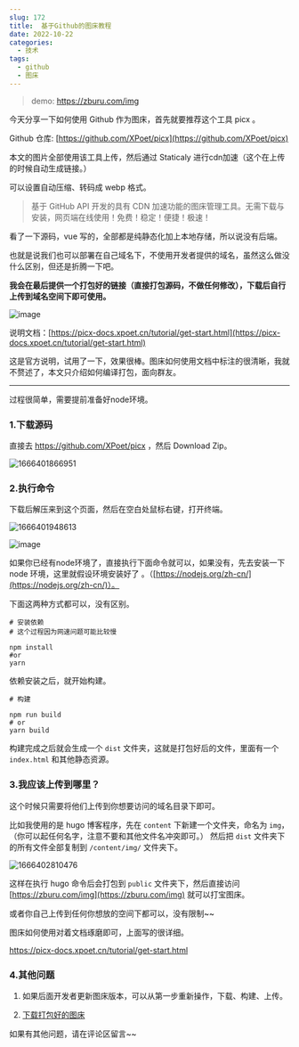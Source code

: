 ```yaml
---
slug: 172
title:  基于Github的图床教程
date: 2022-10-22
categories: 
  - 技术
tags: 
  - github
  - 图床
---
```


>demo: https://zburu.com/img

今天分享一下如何使用 Github 作为图床，首先就要推荐这个工具 picx 。

Github 仓库: [https://github.com/XPoet/picx](https://github.com/XPoet/picx)

本文的图片全部使用该工具上传，然后通过 Staticaly 进行cdn加速（这个在上传的时候自动生成链接。）

可以设置自动压缩、转码成 webp 格式。


>基于 GitHub API 开发的具有 CDN 加速功能的图床管理工具。无需下载与安装，网页端在线使用！免费！稳定！便捷！极速！

看了一下源码，vue 写的，全部都是纯静态化加上本地存储，所以说没有后端。

也就是说我们也可以部署在自己域名下，不使用开发者提供的域名，虽然这么做没什么区别，但还是折腾一下吧。

**我会在最后提供一个打包好的链接（直接打包源码，不做任何修改），下载后自行上传到域名空间下即可使用。**

![image](https://cdn.staticaly.com/gh/zburu/pic-cdn@main/2022/image.65i0wtizc640.webp)


说明文档：[https://picx-docs.xpoet.cn/tutorial/get-start.html](https://picx-docs.xpoet.cn/tutorial/get-start.html)

这是官方说明，试用了一下，效果很棒。图床如何使用文档中标注的很清晰，我就不赘述了，本文只介绍如何编译打包，面向群友。



---

过程很简单，需要提前准备好node环境。

### 1.下载源码

直接去 https://github.com/XPoet/picx ，然后 Download Zip。

![1666401866951](https://cdn.staticaly.com/gh/zburu/pic-cdn@main/2022/1666401866951.2nn7clssem40.webp)

### 2.执行命令

下载后解压来到这个页面，然后在空白处鼠标右键，打开终端。

![1666401948613](https://cdn.staticaly.com/gh/zburu/pic-cdn@main/2022/1666401948613.73evp56klk40.webp)

![image](https://cdn.staticaly.com/gh/zburu/pic-cdn@main/2022/image.4qebnqgto2o0.webp)

如果你已经有node环境了，直接执行下面命令就可以，如果没有，先去安装一下 node 环境，这里就假设环境安装好了 。（[https://nodejs.org/zh-cn/](https://nodejs.org/zh-cn/)）。

下面这两种方式都可以，没有区别。

```shell
# 安装依赖
# 这个过程因为网速问题可能比较慢

npm install
#or
yarn
```

依赖安装之后，就开始构建。

```shell
# 构建

npm run build
# or
yarn build
```

构建完成之后就会生成一个 `dist` 文件夹，这就是打包好后的文件，里面有一个 `index.html` 和其他静态资源。

### 3.我应该上传到哪里？

这个时候只需要将他们上传到你想要访问的域名目录下即可。

比如我使用的是 hugo 博客程序，先在 `content` 下新建一个文件夹，命名为 `img`，（你可以起任何名字，注意不要和其他文件名冲突即可。）
然后把 `dist` 文件夹下的所有文件全部复制到 `/content/img/` 文件夹下。

![1666402810476](https://cdn.staticaly.com/gh/zburu/pic-cdn@main/2022/1666402810476.6pd2jwyz7fc0.webp)

这样在执行 hugo 命令后会打包到 `public` 文件夹下，然后直接访问 [https://zburu.com/img](https://zburu.com/img) 就可以打宝图床。

或者你自己上传到任何你想放的空间下都可以，没有限制~~

图床如何使用对着文档琢磨即可，上面写的很详细。

https://picx-docs.xpoet.cn/tutorial/get-start.html

### 4.其他问题

1. 如果后面开发者更新图床版本，可以从第一步重新操作，下载、构建、上传。
   
2. [下载打包好的图床](https://pan.zburu.com/%E7%A8%8B%E5%BA%8F%E6%BA%90%E7%A0%81/PicX%E5%9B%BE%E5%BA%8A.zip)

如果有其他问题，请在评论区留言~~